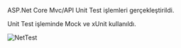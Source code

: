 ASP.Net Core Mvc/API Unit Test işlemleri gerçekleştirildi.

Unit Test işleminde Mock ve xUnit kullanıldı.

![NetTest](https://user-images.githubusercontent.com/100466472/208048270-61cb8d97-e76b-41f3-bbc7-930740f57124.jpg)
